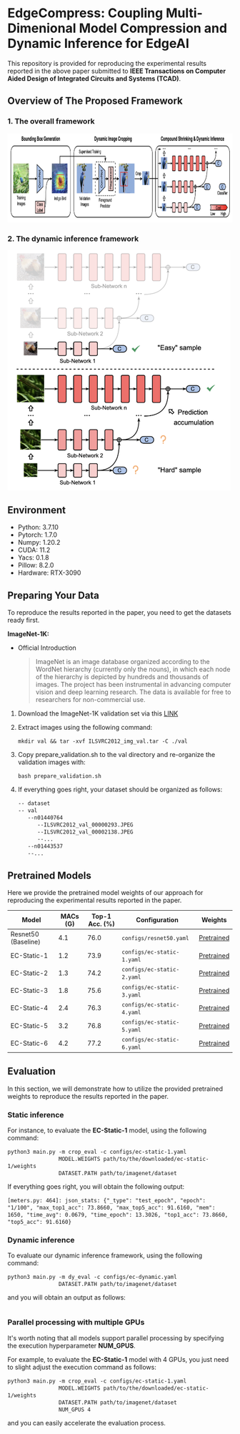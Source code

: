 # EdgeCompress: Coupling Multi-Dimenional Model Compression and Dynamic Inference for EdgeAI

This repository is provided for reproducing the experimental results reported in the above paper submitted to **IEEE Transactions on Computer Aided Design of Integrated Circuits and Systems (TCAD)**.

## Overview of The Proposed Framework

### 1. The overall framework

<img alt='framework' src='./images/framework.png' height=200px>

### 2. The dynamic inference framework

<img alt='dynamic' src='./images/dynamic.png' width=500px>

## Environment

* Python: 3.7.10
* Pytorch: 1.7.0
* Numpy: 1.20.2
* CUDA: 11.2
* Yacs: 0.1.8
* Pillow: 8.2.0
* Hardware: RTX-3090

## Preparing Your Data

To reproduce the results reported in the paper, you need to get the datasets ready first.

**ImageNet-1K:**

* Official Introduction 
    >ImageNet is an image database organized according to the WordNet hierarchy (currently only the nouns), in which each node of the hierarchy is depicted by hundreds and thousands of images. The project has been instrumental in advancing computer vision and deep learning research. The data is available for free to researchers for non-commercial use.

1. Download the ImageNet-1K validation set via this [LINK](https://image-net.org/download.php)

2. Extract images using the following command:
   ```
   mkdir val && tar -xvf ILSVRC2012_img_val.tar -C ./val
   ```
   
3. Copy prepare_validation.sh to the val directory and re-organize the validation images with:
   ```
   bash prepare_validation.sh
   ```
   
4. If everything goes right, your dataset should be organized as follows:
   ```
   -- dataset 
   -- val
      --n01440764
         --ILSVRC2012_val_00000293.JPEG
         --ILSVRC2012_val_00002138.JPEG
         --...
      --n01443537
      --...
   ```


## Pretrained Models

Here we provide the pretrained model weights of our approach for reproducing the experimental results reported in the paper.

| Model | MACs (G) | Top-1 Acc. (%) | Configuration | Weights |
| ------ | ------ | ------ | ------ | ------ |
| Resnet50 (Baseline) | 4.1 | 76.0 | `configs/resnet50.yaml` | [Pretrained](https://www.google.com)
| EC-Static-1 | 1.2 | 73.9 | `configs/ec-static-1.yaml` | [Pretrained](https://drive.google.com/file/d/1PqWKOPH0jEEVnHFhsn5Hv7SV1Dnq5ho_/view?usp=share_link)
| EC-Static-2 | 1.3 | 74.2 | `configs/ec-static-2.yaml` | [Pretrained](https://drive.google.com/file/d/19Gm_ek6OO7HrQ6PJ5q9Uqh99AjmUb9el/view?usp=share_link)
| EC-Static-3 | 1.8 | 75.6 | `configs/ec-static-3.yaml` | [Pretrained](https://drive.google.com/file/d/1_hrdGV4ZZzHUAwLtFRc94e8ZuOodIUQ2/view?usp=share_link)
| EC-Static-4 | 2.4 | 76.3 | `configs/ec-static-4.yaml` | [Pretrained](https://drive.google.com/file/d/1g2_t4zCIpcvbT49FjAaaYmjtQgg-zOyV/view?usp=share_link)
| EC-Static-5 | 3.2 | 76.8 | `configs/ec-static-5.yaml` | [Pretrained](https://drive.google.com/file/d/17ZYzdjJBlFt8rP1DdOBoj1rib1RzzbAc/view?usp=share_link)
| EC-Static-6 | 4.2 | 77.2 | `configs/ec-static-6.yaml` | [Pretrained](https://drive.google.com/file/d/1LKG3r_-QEY-_GVZTiPiu0lgfKvlWLCUu/view?usp=share_link)


## Evaluation

In this section, we will demonstrate how to utilize the provided pretrained weights to reproduce the results reported in the paper.

### Static inference
For instance, to evaluate the **EC-Static-1** model, using the following command: 

```
python3 main.py -m crop_eval -c configs/ec-static-1.yaml
                MODEL.WEIGHTS path/to/the/downloaded/ec-static-1/weights
                DATASET.PATH path/to/imagenet/dataset
```

If everything goes right, you will obtain the following output:

```
[meters.py: 464]: json_stats: {"_type": "test_epoch", "epoch": "1/100", "max_top1_acc": 73.8660, "max_top5_acc": 91.6160, "mem": 1650, "time_avg": 0.0679, "time_epoch": 13.3026, "top1_acc": 73.8660, "top5_acc": 91.6160}
```

### Dynamic inference
To evaluate our dynamic inference framework, using the following command:

```
python3 main.py -m dy_eval -c configs/ec-dynamic.yaml
                DATASET.PATH path/to/imagenet/dataset
```

and you will obtain an output as follows:

```

```

### Parallel processing with multiple GPUs
It's worth noting that all models support parallel processing by specifying the execution hyperparameter **NUM_GPUS**.

For example, to evaluate the **EC-Static-1** model with 4 GPUs, you just need to slight adjust the execution command as follows:

```
python3 main.py -m crop_eval -c configs/ec-static-1.yaml
                MODEL.WEIGHTS path/to/the/downloaded/ec-static-1/weights
                DATASET.PATH path/to/imagenet/dataset
                NUM_GPUS 4
```
and you can easily accelerate the evaluation process.
